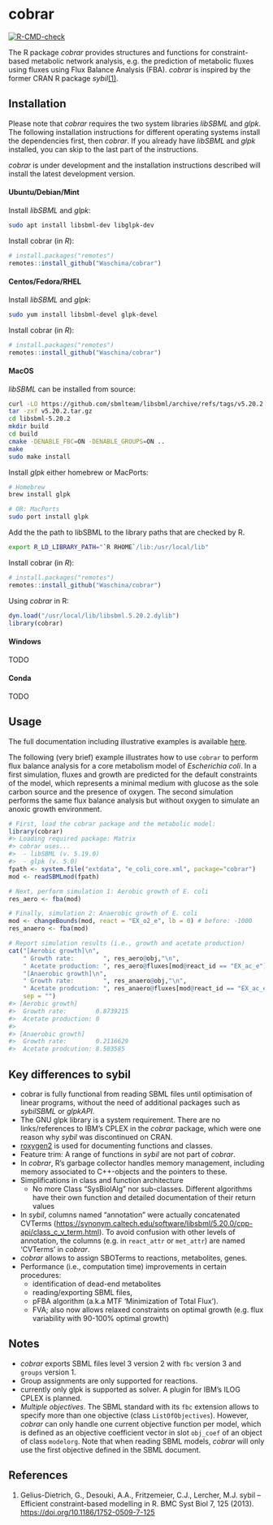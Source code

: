 
<!-- README.md is generated from README.Rmd. Please edit that file -->

# cobrar

<!-- badges: start -->

[![R-CMD-check](https://github.com/Waschina/cobrar/actions/workflows/R-CMD-check.yaml/badge.svg)](https://github.com/Waschina/cobrar/actions/workflows/R-CMD-check.yaml)
<!-- badges: end -->

The R package *cobrar* provides structures and functions for
constraint-based metabolic network analysis, e.g. the prediction of
metabolic fluxes using fluxes using Flux Balance Analysis (FBA).
*cobrar* is inspired by the former CRAN R package *sybil*[(1)](#R1).

## Installation

Please note that *cobrar* requires the two system libraries *libSBML*
and *glpk*. The following installation instructions for different
operating systems install the dependencies first, then *cobrar*. If you
already have *libSBML* and *glpk* installed, you can skip to the last
part of the instructions.

*cobrar* is under development and the installation instructions
described will install the latest development version.

#### Ubuntu/Debian/Mint

Install *libSBML* and *glpk*:

``` sh
sudo apt install libsbml-dev libglpk-dev
```

Install cobrar (in *R*):

``` r
# install.packages("remotes")
remotes::install_github("Waschina/cobrar")
```

#### Centos/Fedora/RHEL

Install *libSBML* and *glpk*:

``` sh
sudo yum install libsbml-devel glpk-devel
```

Install cobrar (in *R*):

``` r
# install.packages("remotes")
remotes::install_github("Waschina/cobrar")
```

#### MacOS

*libSBML* can be installed from source:

``` sh
curl -LO https://github.com/sbmlteam/libsbml/archive/refs/tags/v5.20.2.tar.gz
tar -zxf v5.20.2.tar.gz
cd libsbml-5.20.2
mkdir build
cd build
cmake -DENABLE_FBC=ON -DENABLE_GROUPS=ON ..
make
sudo make install 
```

Install *glpk* either homebrew or MacPorts:

``` sh
# Homebrew
brew install glpk

# OR: MacPorts
sudo port install glpk
```

Add the the path to libSBML to the library paths that are checked by R.

``` sh
export R_LD_LIBRARY_PATH="`R RHOME`/lib:/usr/local/lib"
```

Install cobrar (in *R*):

``` r
# install.packages("remotes")
remotes::install_github("Waschina/cobrar")
```

Using *cobrar* in R:

``` r
dyn.load("/usr/local/lib/libsbml.5.20.2.dylib")
library(cobrar)
```

#### Windows

TODO

#### Conda

TODO

## Usage

The full documentation including illustrative examples is available
[here](https://waschina.github.io/cobrar/).

The following (very brief) example illustrates how to use `cobrar` to
perform flux balance analysis for a core metabolism model of
*Escherichia coli*. In a first simulation, fluxes and growth are
predicted for the default constraints of the model, which represents a
minimal medium with glucose as the sole carbon source and the presence
of oxygen. The second simulation performs the same flux balance analysis
but without oxygen to simulate an anoxic growth environment.

``` r
# First, load the cobrar package and the metabolic model:
library(cobrar)
#> Loading required package: Matrix
#> cobrar uses...
#>  - libSBML (v. 5.19.0)
#>  - glpk (v. 5.0)
fpath <- system.file("extdata", "e_coli_core.xml", package="cobrar")
mod <- readSBMLmod(fpath)

# Next, perform simulation 1: Aerobic growth of E. coli
res_aero <- fba(mod)

# Finally, simulation 2: Anaerobic growth of E. coli
mod <- changeBounds(mod, react = "EX_o2_e", lb = 0) # before: -1000
res_anaero <- fba(mod)

# Report simulation results (i.e., growth and acetate production)
cat("[Aerobic growth]\n",
    " Growth rate:        ", res_aero@obj,"\n",
    " Acetate production: ", res_aero@fluxes[mod@react_id == "EX_ac_e"],"\n\n",
    "[Anaerobic growth]\n",
    " Growth rate:        ", res_anaero@obj,"\n",
    " Acetate prodcution: ", res_anaero@fluxes[mod@react_id == "EX_ac_e"],"\n",
    sep = "")
#> [Aerobic growth]
#>  Growth rate:        0.8739215
#>  Acetate production: 0
#> 
#> [Anaerobic growth]
#>  Growth rate:        0.2116629
#>  Acetate prodcution: 8.503585
```

## Key differences to sybil

- cobrar is fully functional from reading SBML files until optimisation
  of linear programs, without the need of additional packages such as
  *sybilSBML* or *glpkAPI*.
- The GNU glpk library is a system requirement. There are no
  links/references to IBM’s CPLEX in the *cobrar* package, which were
  one reason why *sybil* was discontinued on CRAN.
- [roxygen2](https://roxygen2.r-lib.org/) is used for documenting
  functions and classes.
- Feature trim: A range of functions in *sybil* are not part of
  *cobrar*.
- In *cobrar*, R’s garbage collector handles memory management,
  including memory associated to C++-objects and the pointers to these.
- Simplifications in class and function architecture
  - No more Class “SysBiolAlg” nor sub-classes. Different algorithms
    have their own function and detailed documentation of their return
    values
- In *sybil*, columns named “annotation” were actually concatenated
  CVTerms
  (<https://synonym.caltech.edu/software/libsbml/5.20.0/cpp-api/class_c_v_term.html>).
  To avoid confusion with other levels of annotation, the columns
  (e.g. in `react_attr` or `met_attr`) are named ‘CVTerms’ in *cobrar*.
- *cobrar* allows to assign SBOTerms to reactions, metabolites, genes.
- Performance (i.e., computation time) improvements in certain
  procedures:
  - identification of dead-end metabolites
  - reading/exporting SBML files,
  - pFBA algorithm (a.k.a MTF ‘Minimization of Total Flux’).
  - FVA; also now allows relaxed constraints on optimal growth
    (e.g. flux variability with 90-100% optimal growth)

## Notes

- *cobrar* exports SBML files level 3 version 2 with `fbc` version 3 and
  `groups` version 1.
- Group assignments are only supported for reactions.
- currently only glpk is supported as solver. A plugin for IBM’s ILOG
  CPLEX is planned.
- *Multiple objectives*. The SBML standard with its `fbc` extension
  allows to specify more than one objective (class `ListOfObjectives`).
  However, *cobrar* can only handle one current objective function per
  model, which is defined as an objective coefficient vector in slot
  `obj_coef` of an object of class `modelorg`. Note that when reading
  SBML models, *cobrar* will only use the first objective defined in the
  SBML document.

## References

1.  <a id="R1"></a>Gelius-Dietrich, G., Desouki, A.A., Fritzemeier,
    C.J., Lercher, M.J. sybil – Efficient constraint-based modelling
    in R. BMC Syst Biol 7, 125 (2013).
    <https://doi.org/10.1186/1752-0509-7-125>
